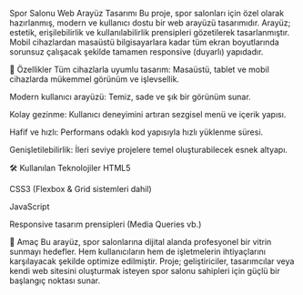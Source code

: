 Spor Salonu Web Arayüz Tasarımı
Bu proje, spor salonları için özel olarak hazırlanmış, modern ve kullanıcı dostu bir web arayüzü tasarımıdır. Arayüz; estetik, erişilebilirlik ve kullanılabilirlik prensipleri gözetilerek tasarlanmıştır. Mobil cihazlardan masaüstü bilgisayarlara kadar tüm ekran boyutlarında sorunsuz çalışacak şekilde tamamen responsive (duyarlı) yapıdadır.

🚀 Özellikler
Tüm cihazlarla uyumlu tasarım: Masaüstü, tablet ve mobil cihazlarda mükemmel görünüm ve işlevsellik.

Modern kullanıcı arayüzü: Temiz, sade ve şık bir görünüm sunar.

Kolay gezinme: Kullanıcı deneyimini artıran sezgisel menü ve içerik yapısı.

Hafif ve hızlı: Performans odaklı kod yapısıyla hızlı yüklenme süresi.

Genişletilebilirlik: İleri seviye projelere temel oluşturabilecek esnek altyapı.

🛠️ Kullanılan Teknolojiler
HTML5

CSS3 (Flexbox & Grid sistemleri dahil)

JavaScript

Responsive tasarım prensipleri (Media Queries vb.)

🎯 Amaç
Bu arayüz, spor salonlarına dijital alanda profesyonel bir vitrin sunmayı hedefler. Hem kullanıcıların hem de işletmelerin ihtiyaçlarını karşılayacak şekilde optimize edilmiştir. Proje; geliştiriciler, tasarımcılar veya kendi web sitesini oluşturmak isteyen spor salonu sahipleri için güçlü bir başlangıç noktası sunar.
